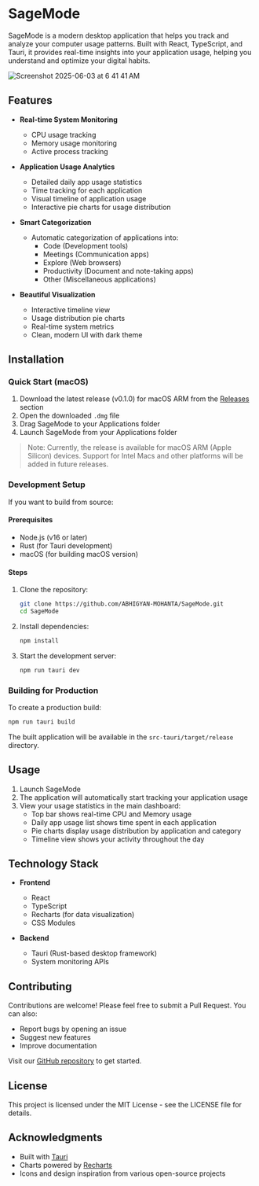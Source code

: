 # SageMode

SageMode is a modern desktop application that helps you track and analyze your computer usage patterns. Built with React, TypeScript, and Tauri, it provides real-time insights into your application usage, helping you understand and optimize your digital habits.

![Screenshot 2025-06-03 at 6 41 41 AM](https://github.com/user-attachments/assets/dbf866ce-c091-407c-8c0b-24754fddbd93)

## Features

- **Real-time System Monitoring**
  - CPU usage tracking
  - Memory usage monitoring
  - Active process tracking

- **Application Usage Analytics**
  - Detailed daily app usage statistics
  - Time tracking for each application
  - Visual timeline of application usage
  - Interactive pie charts for usage distribution

- **Smart Categorization**
  - Automatic categorization of applications into:
    - Code (Development tools)
    - Meetings (Communication apps)
    - Explore (Web browsers)
    - Productivity (Document and note-taking apps)
    - Other (Miscellaneous applications)

- **Beautiful Visualization**
  - Interactive timeline view
  - Usage distribution pie charts
  - Real-time system metrics
  - Clean, modern UI with dark theme

## Installation

### Quick Start (macOS)
1. Download the latest release (v0.1.0) for macOS ARM from the [Releases](https://github.com/ABHIGYAN-MOHANTA/SageMode/releases) section
2. Open the downloaded `.dmg` file
3. Drag SageMode to your Applications folder
4. Launch SageMode from your Applications folder

> Note: Currently, the release is available for macOS ARM (Apple Silicon) devices. Support for Intel Macs and other platforms will be added in future releases.

### Development Setup
If you want to build from source:

#### Prerequisites
- Node.js (v16 or later)
- Rust (for Tauri development)
- macOS (for building macOS version)

#### Steps
1. Clone the repository:
   ```bash
   git clone https://github.com/ABHIGYAN-MOHANTA/SageMode.git
   cd SageMode
   ```

2. Install dependencies:
   ```bash
   npm install
   ```

3. Start the development server:
   ```bash
   npm run tauri dev
   ```

### Building for Production
To create a production build:
```bash
npm run tauri build
```

The built application will be available in the `src-tauri/target/release` directory.

## Usage

1. Launch SageMode
2. The application will automatically start tracking your application usage
3. View your usage statistics in the main dashboard:
   - Top bar shows real-time CPU and Memory usage
   - Daily app usage list shows time spent in each application
   - Pie charts display usage distribution by application and category
   - Timeline view shows your activity throughout the day

## Technology Stack

- **Frontend**
  - React
  - TypeScript
  - Recharts (for data visualization)
  - CSS Modules

- **Backend**
  - Tauri (Rust-based desktop framework)
  - System monitoring APIs

## Contributing

Contributions are welcome! Please feel free to submit a Pull Request. You can also:
- Report bugs by opening an issue
- Suggest new features
- Improve documentation

Visit our [GitHub repository](https://github.com/ABHIGYAN-MOHANTA/SageMode) to get started.

## License

This project is licensed under the MIT License - see the LICENSE file for details.

## Acknowledgments

- Built with [Tauri](https://tauri.app/)
- Charts powered by [Recharts](https://recharts.org/)
- Icons and design inspiration from various open-source projects
